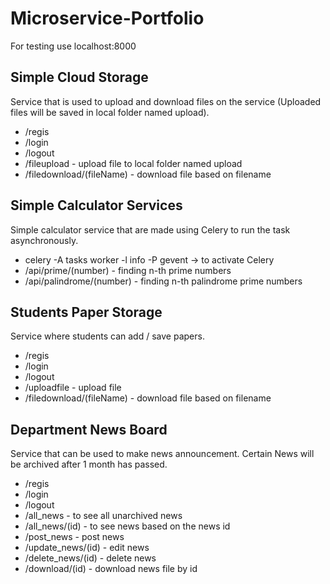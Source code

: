 # Microservice-Portfolio
For testing use localhost:8000

## Simple Cloud Storage

Service that is used to upload and download files on the service (Uploaded files will be saved in
local folder named upload).
- /regis
- /login
- /logout
- /fileupload - upload file to local folder named upload
- /filedownload/(fileName) - download file based on filename

## Simple Calculator Services

Simple calculator service that are made using Celery to run the task asynchronously.
- celery -A tasks worker -l info -P gevent -> to activate Celery
- /api/prime/(number) - finding n-th prime numbers
- /api/palindrome/(number) - finding n-th palindrome prime numbers

## Students Paper Storage 

Service where students can add / save papers. 
- /regis
- /login
- /logout
- /uploadfile - upload file 
- /filedownload/(fileName) - download file based on filename

## Department News Board
Service that can be used to make news announcement. Certain News will be archived after 1 month has passed.
- /regis
- /login
- /logout
- /all_news - to see all unarchived news
- /all_news/(id) - to see news based on the news id
- /post_news - post news
- /update_news/(id) - edit news
- /delete_news/(id) - delete news
- /download/(id) - download news file by id
